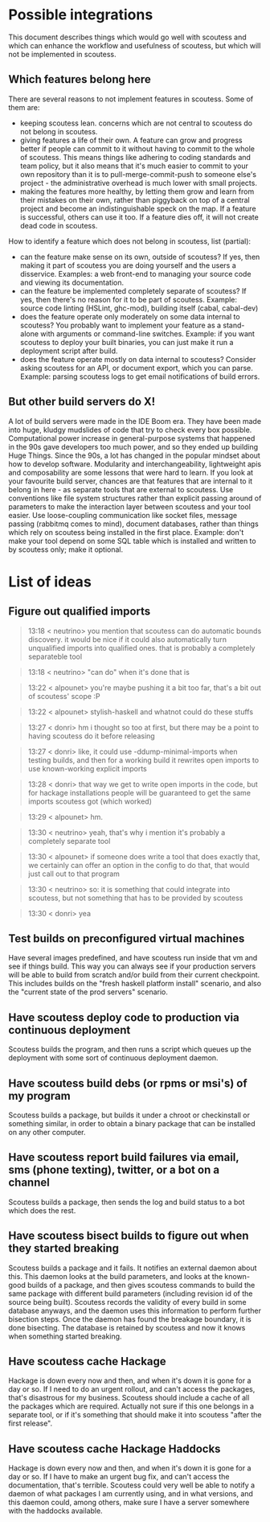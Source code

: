 Possible integrations
=====================

This document describes things which would go well with scoutess and which can enhance the workflow and usefulness of scoutess, but which will not be implemented in scoutess.

Which features belong here
--------------------------


There are several reasons to not implement features in scoutess. Some of them are:

* keeping scoutess lean. concerns which are not central to scoutess do not belong in scoutess.
* giving features a life of their own. A feature can grow and progress better if people can commit to it without having to commit to the whole of scoutess. This means things like adhering to coding standards and team policy, but it also means that it's much easier to commit to your own repository than it is to pull-merge-commit-push to someone else's project - the administrative overhead is much lower with small projects.
* making the features more healthy, by letting them grow and learn from their mistakes on their own, rather than piggyback on top of a central project and become an indistinguishable speck on the map. If a feature is successful, others can use it too. If a feature dies off, it will not create dead code in scoutess.


How to identify a feature which does not belong in scoutess, list (partial):

* can the feature make sense on its own, outside of scoutess? If yes, then making it part of scoutess you are doing yourself and the users a disservice. Examples: a web front-end to managing your source code and viewing its documentation.
* can the feature be implemented completely separate of scoutess? If yes, then there's no reason for it to be part of scoutess. Example: source code linting (HSLint, ghc-mod), building itself (cabal, cabal-dev)
* does the feature operate only moderately on some data internal to scoutess? You probably want to implement your feature as a stand-alone with arguments or command-line switches. Example: if you want scoutess to deploy your built binaries, you can just make it run a deployment script after build.
* does the feature operate mostly on data internal to scoutess? Consider asking scoutess for an API, or document export, which you can parse. Example: parsing scoutess logs to get email notifications of build errors.


But other build servers do X!
-----------------------------

A lot of build servers were made in the IDE Boom era. They have been made into huge, kludgy mudslides of code that try to check every box possible. Computational power increase in general-purpose systems that happened in the 90s gave developers too much power, and so they ended up building Huge Things. Since the 90s, a lot has changed in the popular mindset about how to develop software. Modularity and interchangeability, lightweight apis and composability are some lessons that were hard to learn. If you look at your favourite build server, chances are that features that are internal to it belong in here - as separate tools that are external to scoutess. Use conventions like file system structures rather than explicit passing around of parameters to make the interaction layer between scoutess and your tool easier. Use loose-coupling communication like socket files, message passing (rabbitmq comes to mind), document databases, rather than things which rely on scoutess being installed in the first place. Example: don't make your tool depend on some SQL table which is installed and written to by scoutess only; make it optional.


List of ideas
=============

Figure out qualified imports
----------------------------

> 13:18 < neutrino> you mention that scoutess can do automatic bounds
>   discovery. it would be nice if it could also automatically turn unqualified
>   imports into qualified ones. that is probably a completely separateble tool

> 13:18 < neutrino> "can do" when it's done that is

> 13:22 < alpounet> you're maybe pushing it a bit too far, that's a bit out of
>   scoutess' scope :P

> 13:22 < alpounet> stylish-haskell and whatnot could do these stuffs

> 13:27 < donri> hm i thought so too at first, but there may be a point to
>   having scoutess do it before releasing

> 13:27 < donri> like, it could use -ddump-minimal-imports when testing builds,
>   and then for a working build it rewrites open imports to use known-working
>   explicit imports

> 13:28 < donri> that way we get to write open imports in the code, but for
>   hackage installations people will be guaranteed to get the same imports
>   scoutess got (which worked)

> 13:29 < alpounet> hm.

> 13:30 < neutrino> yeah, that's why i mention it's probably a completely
>   separate tool

> 13:30 < alpounet> if someone does write a tool that does exactly that, we
>   certainly can offer an option in the config to do that, that would just
>   call out to that program

> 13:30 < neutrino> so: it is something that could integrate into scoutess, but
>   not something that has to be provided by scoutess

> 13:30 < donri> yea

Test builds on preconfigured virtual machines
---------------------------------------------

Have several images predefined, and have scoutess run inside that vm and see if things build. This way you can always see if your production servers will be able to build from scratch and/or build from their current checkpoint. This includes builds on the "fresh haskell platform install" scenario, and also the "current state of the prod servers" scenario.

Have scoutess deploy code to production via continuous deployment
------------------------------------------------------------------

Scoutess builds the program, and then runs a script which queues up the deployment with some sort of continuous deployment daemon.


Have scoutess build debs (or rpms or msi's) of my program
----------------------------------------------------------

Scoutess builds a package, but builds it under a chroot or checkinstall or something similar, in order to obtain a binary package that can be installed on any other computer.

Have scoutess report build failures via email, sms (phone texting), twitter, or a bot on a channel
---------------------------------------------------------------------------------------------------

Scoutess builds a package, then sends the log and build status to a bot which does the rest.


Have scoutess bisect builds to figure out when they started breaking
---------------------------------------------------------------------

Scoutess builds a package and it fails. It notifies an external daemon about this. This daemon looks at the build parameters, and looks at the known-good builds of a package, and then gives scoutess commands to build the same package with different build parameters (including revision id of the source being built). Scoutess records the validity of every build in some database anyways, and the daemon uses this information to perform further bisection steps. Once the daemon has found the breakage boundary, it is done bisecting. The database is retained by scoutess and now it knows when something started breaking.

Have scoutess cache Hackage
----------------------------

Hackage is down every now and then, and when it's down it is gone for a day or so. If I need to do an urgent rollout, and can't access the packages, that's disastrous for my business. Scoutess should include a cache of all the packages which are required. Actually not sure if this one belongs in a separate tool, or if it's something that should make it into scoutess "after the first release".

Have scoutess cache Hackage Haddocks
-------------------------------------

Hackage is down every now and then, and when it's down it is gone for a day or so. If I have to make an urgent bug fix, and can't access the documentation, that's terrible. Scoutess could very well be able to notify a daemon of what packages I am currently using, and in what versions, and this daemon could, among others, make sure I have a server somewhere with the haddocks available.
